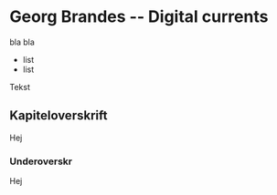 # Georg Brandes -- Digital currents

bla bla

* list
* list

Tekst 

## Kapiteloverskrift

Hej

### Underoverskr

Hej
